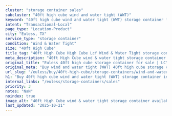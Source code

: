 ```yaml
---
cluster: "storage container sales"
subcluster: "40ft high cube wind and water tight (WWT)"
keyword: "40ft high cube wind and water tight (WWT) storage container for sale Euless, TX"
intent: "Transactional-Local"
page_type: "Location-Product"
city: "Euless, TX"
service_type: "storage container"
condition: "Wind & Water Tight"
size: "40ft High Cube"
title_tag: "40ft High Cube High Cube Lcf Wind & Water Tight storage container Sales in Euless | LC Container"
meta_description: "40ft High Cube wind & water tight storage container sales in Euless. High cube containers with extra height. Fast delivery, competitive pricing. Serving storage containers area. Quote ID: PDN. Call (214) 524-4168 for your free quote today."
original_title: "Euless 40ft high cube storage container for sale | LC"
original_meta: "Buy wind and water tight (WWT) 40ft high cube storage container sale with local delivery in Euless, TX. LC Container — local Since 2003. Request a fast quote today."
url_slug: "/euless/buy/40ft-high-cube/storage-containers/wind-and-water-tight-wwt"
h1: "Buy 40ft high cube wind and water tight (WWT) storage container in Euless"
internal_links: "/euless/storage-containers/sales"
priority: 3
notes: "NaN"
noindex: true
image_alt: "40ft High Cube wind & water tight storage container available for delivery in Euless"
last_updated: "2025-10-21"
---
```


<!-- TODO: Add unique city/inventory copy, images, and internal links here. -->
